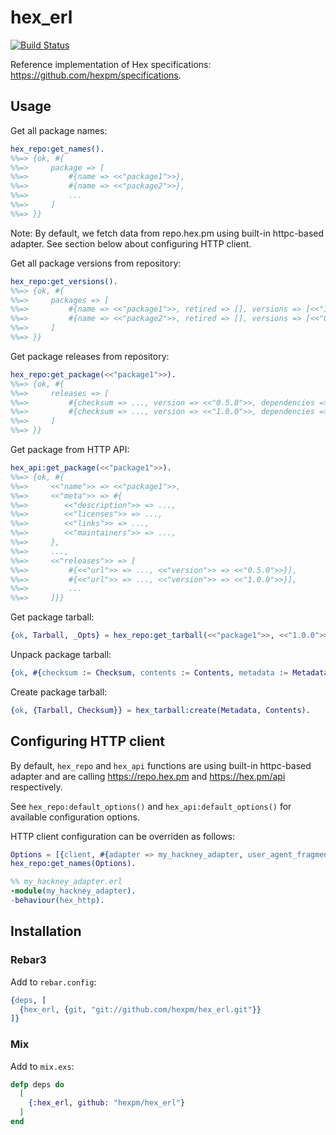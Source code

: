 # hex_erl

[![Build Status](https://travis-ci.org/hexpm/hex_erl.svg?branch=master)](https://travis-ci.org/hexpm/hex_erl)

Reference implementation of Hex specifications: https://github.com/hexpm/specifications.

## Usage

Get all package names:

```erlang
hex_repo:get_names().
%%=> {ok, #{
%%=>     package => [
%%=>         #{name => <<"package1">>},
%%=>         #{name => <<"package2">>},
%%=>         ...
%%=>     ]
%%=> }}
```

Note: By default, we fetch data from repo.hex.pm using built-in httpc-based adapter.
See section below about configuring HTTP client.

Get all package versions from repository:

```erlang
hex_repo:get_versions().
%%=> {ok, #{
%%=>     packages => [
%%=>         #{name => <<"package1">>, retired => [], versions => [<<"1.0.0">>]},
%%=>         #{name => <<"package2">>, retired => [], versions => [<<"0.5.0">>]},
%%=>     ]
%%=> }}
```

Get package releases from repository:

```erlang
hex_repo:get_package(<<"package1">>).
%%=> {ok, #{
%%=>     releases => [
%%=>         #{checksum => ..., version => <<"0.5.0">>, dependencies => []}],
%%=>         #{checksum => ..., version => <<"1.0.0">>, dependencies => []}],
%%=>     ]
%%=> }}
```

Get package from HTTP API:

```erlang
hex_api:get_package(<<"package1">>).
%%=> {ok, #{
%%=>     <<"name">> => <<"package1">>,
%%=>     <<"meta">> => #{
%%=>        <<"description">> => ...,
%%=>        <<"licenses">> => ...,
%%=>        <<"links">> => ...,
%%=>        <<"maintainers">> => ...,
%%=>     },
%%=>     ...,
%%=>     <<"releases">> => [
%%=>         #{<<"url">> => ..., <<"version">> => <<"0.5.0">>}],
%%=>         #{<<"url">> => ..., <<"version">> => <<"1.0.0">>}],
%%=>         ...
%%=>     ]}}
```

Get package tarball:

```erlang
{ok, Tarball, _Opts} = hex_repo:get_tarball(<<"package1">>, <<"1.0.0">>).
```

Unpack package tarball:

```erlang
{ok, #{checksum := Checksum, contents := Contents, metadata := Metadata}} = hex_tarball:unpack(Tarball, memory).
```

Create package tarball:

```erlang
{ok, {Tarball, Checksum}} = hex_tarball:create(Metadata, Contents).
```

## Configuring HTTP client

By default, `hex_repo` and `hex_api` functions are using built-in httpc-based adapter and are calling
<https://repo.hex.pm> and <https://hex.pm/api> respectively.

See `hex_repo:default_options()` and `hex_api:default_options()` for available configuration options.

HTTP client configuration can be overriden as follows:

```erlang
Options = [{client, #{adapter => my_hackney_adapter, user_agent_fragment => <<"(hackney/1.12.1) (my_app/0.1.0)">>}}].
hex_repo:get_names(Options).

%% my_hackney_adapter.erl
-module(my_hackney_adapter).
-behaviour(hex_http).
```

## Installation

### Rebar3

Add to `rebar.config`:

```erlang
{deps, [
  {hex_erl, {git, "git://github.com/hexpm/hex_erl.git"}}
]}
```

### Mix

Add to `mix.exs`:

```elixir
defp deps do
  [
    {:hex_erl, github: "hexpm/hex_erl"}
  ]
end
```
